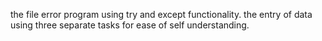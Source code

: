 the file error program using try and except functionality. 
the entry of data using three separate tasks for ease of self understanding.
